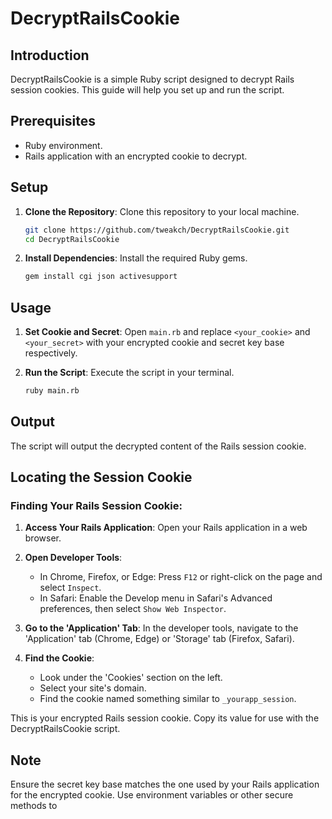 # DecryptRailsCookie

## Introduction
DecryptRailsCookie is a simple Ruby script designed to decrypt Rails session cookies. This guide will help you set up and run the script.

## Prerequisites
- Ruby environment.
- Rails application with an encrypted cookie to decrypt.

## Setup
1. **Clone the Repository**: Clone this repository to your local machine.
   ```bash
   git clone https://github.com/tweakch/DecryptRailsCookie.git
   cd DecryptRailsCookie
   ```

2. **Install Dependencies**: Install the required Ruby gems.
   ```bash
   gem install cgi json activesupport
   ```

## Usage
1. **Set Cookie and Secret**: Open `main.rb` and replace `<your_cookie>` and `<your_secret>` with your encrypted cookie and secret key base respectively.

2. **Run the Script**: Execute the script in your terminal.
   ```bash
   ruby main.rb
   ```

## Output
The script will output the decrypted content of the Rails session cookie.

## Locating the Session Cookie

### Finding Your Rails Session Cookie:
1. **Access Your Rails Application**: Open your Rails application in a web browser.

2. **Open Developer Tools**:
   - In Chrome, Firefox, or Edge: Press `F12` or right-click on the page and select `Inspect`.
   - In Safari: Enable the Develop menu in Safari's Advanced preferences, then select `Show Web Inspector`.

3. **Go to the 'Application' Tab**: In the developer tools, navigate to the 'Application' tab (Chrome, Edge) or 'Storage' tab (Firefox, Safari).

4. **Find the Cookie**:
   - Look under the 'Cookies' section on the left.
   - Select your site's domain.
   - Find the cookie named something similar to `_yourapp_session`.

This is your encrypted Rails session cookie. Copy its value for use with the DecryptRailsCookie script.

## Note
Ensure the secret key base matches the one used by your Rails application for the encrypted cookie. Use environment variables or other secure methods to